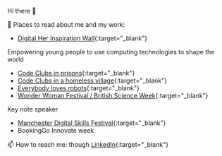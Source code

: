 Hi there 👋

📕 Places to read about me and my work: 
+ [Digital Her Inspiration Wall](https://digitalher.co.uk/inspiration-wall/liz-smart){:target="_blank"}

Empowering young people to use computing technologies to shape the world
+ [Code Clubs in prisons](https://blog.codeclub.org/2018/05/30/building-family-bonds-with-code-club-in-prison){:target="_blank"}
+ [Code Clubs in a homeless village](https://www.savethefamily.org.uk/the-start-of-the-stf-codeclub){:target="_blank"}
+ [Everybody loves robots](http://www.esriblog.info/well-that-was-everybody-loves-robots){:target="_blank"}
+ [Wonder Woman Festival / British Science Week](https://www.nationalfootballmuseum.com/whatson/girls-in-the-game){:target="_blank"}

Key note speaker
+ [Manchester Digital Skills Festival](https://www.manchesterdigital.com/talent-and-skills/skills-festival){:target="_blank"}
+ BookingGo Innovate week

📫 How to reach me: though [LinkedIn](https://www.linkedin.com/in/libsmart){:target="_blank"}
